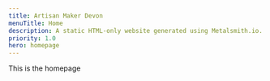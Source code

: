 ```yaml
---
title: Artisan Maker Devon
menuTitle: Home
description: A static HTML-only website generated using Metalsmith.io.
priority: 1.0
hero: homepage
---
```


This is the homepage


